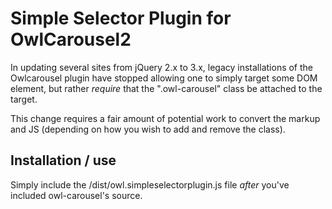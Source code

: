 # Simple Selector Plugin for OwlCarousel2

In updating several sites from jQuery 2.x to 3.x, legacy installations of the Owlcarousel plugin have stopped allowing one to simply target some DOM element, but rather *require* that the ".owl-carousel" class be attached to the target.

This change requires a fair amount of potential work to convert the markup and JS (depending on how you wish to add and remove the class).

## Installation / use

Simply include the /dist/owl.simpleselectorplugin.js file _after_ you've included owl-carousel's source.
